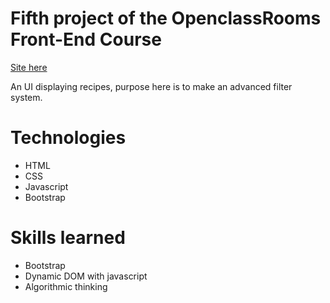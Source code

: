 # Fifth project of the OpenclassRooms Front-End Course

[Site here](https://exvigilaregemini.github.io/AdelinDubois_7_21022021/)

An UI displaying recipes, purpose here is to make an advanced filter system.

# Technologies
 - HTML
 - CSS
 - Javascript
 - Bootstrap

# Skills learned
 -  Bootstrap
 -  Dynamic DOM with javascript
 -  Algorithmic thinking
